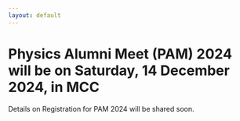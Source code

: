 ```yaml
---
layout: default
---
```



# Physics Alumni Meet (PAM) 2024 will be on Saturday, 14 December 2024, in MCC

Details on Registration for PAM 2024 will be shared soon.

